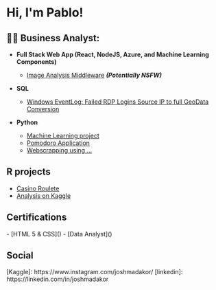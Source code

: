 <h1>Hi, I'm Pablo! 

  
<h2>👨‍💻 Business Analyst:</h2>

- <b>Full Stack Web App (React, NodeJS, Azure, and Machine Learning Components)</b>
  - [Image Analysis Middleware](https://github.com/joshmadakor1/4chan-Image-Analysis-Middleware-C964) <b><i>(Potentially NSFW)</b></i>
  
- <b>SQL</b>
  - [Windows EventLog: Failed RDP Logins Source IP to full GeoData Conversion](https://github.com/joshmadakor1/Sentinel-Lab)

- <b>Python</b>
  - [Machine Learning project](https://github.com/joshmadakor1/Package-Delivery-Pathfinding-Algorithm)
  - [Pomodoro Application](...)
  - [Webscrapping using ...](...)

<h2> R projects</h2>

- [Casino Roulete](https://www.youtube.com/watch?v=a83ASGn_V_s)
- [Analysis on Kaggle](https://www.youtube.com/watch?v=uHy3oM7NnoU)

<h2> Certifications </h2>
- [HTML 5 & CSS]()
- [Data Analyst]()

<h2> Social </h2>
[Kaggle]: https://www.instagram.com/joshmadakor/
[linkedin]: https://linkedin.com/in/joshmadakor

